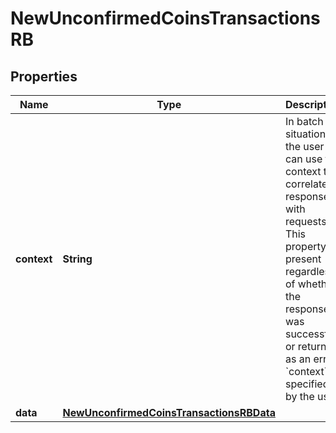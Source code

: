 

# NewUnconfirmedCoinsTransactionsRB


## Properties

| Name | Type | Description | Notes |
|------------ | ------------- | ------------- | -------------|
|**context** | **String** | In batch situations the user can use the context to correlate responses with requests. This property is present regardless of whether the response was successful or returned as an error. &#x60;context&#x60; is specified by the user. |  [optional] |
|**data** | [**NewUnconfirmedCoinsTransactionsRBData**](NewUnconfirmedCoinsTransactionsRBData.md) |  |  |



